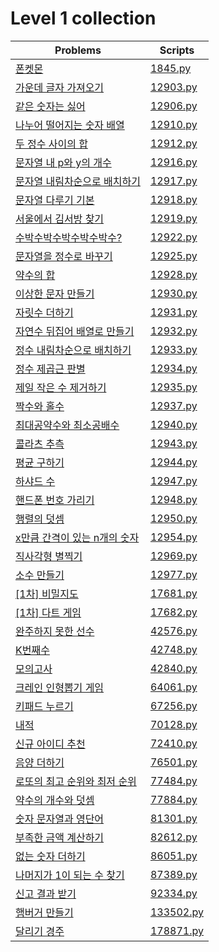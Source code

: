 # Level 1 collection

|Problems|Scripts|
|---|---|
| [폰켓몬](https://programmers.co.kr/learn/courses/30/lessons/1845) | [1845.py](1845.py) |
| [가운데 글자 가져오기](https://programmers.co.kr/learn/courses/30/lessons/12903) | [12903.py](12903.py) |
| [같은 숫자는 싫어](https://programmers.co.kr/learn/courses/30/lessons/12906) | [12906.py](12906.py) |
| [나누어 떨어지는 숫자 배열](https://programmers.co.kr/learn/courses/30/lessons/12910) | [12910.py](12910.py) |
| [두 정수 사이의 합](https://programmers.co.kr/learn/courses/30/lessons/12912) | [12912.py](12912.py) |
| [문자열 내 p와 y의 개수](https://programmers.co.kr/learn/courses/30/lessons/12916) | [12916.py](12916.py) |
| [문자열 내림차순으로 배치하기](https://programmers.co.kr/learn/courses/30/lessons/12917) | [12917.py](12917.py) |
| [문자열 다루기 기본](https://programmers.co.kr/learn/courses/30/lessons/12918) | [12918.py](12918.py) |
| [서울에서 김서방 찾기](https://programmers.co.kr/learn/courses/30/lessons/12919) | [12919.py](12919.py) |
| [수박수박수박수박수박수?](https://programmers.co.kr/learn/courses/30/lessons/12922) | [12922.py](12922.py) |
| [문자열을 정수로 바꾸기](https://programmers.co.kr/learn/courses/30/lessons/12925) | [12925.py](12925.py) |
| [약수의 합](https://programmers.co.kr/learn/courses/30/lessons/12928) | [12928.py](12928.py) |
| [이상한 문자 만들기](https://programmers.co.kr/learn/courses/30/lessons/12930) | [12930.py](12930.py) |
| [자릿수 더하기](https://programmers.co.kr/learn/courses/30/lessons/12931) | [12931.py](12931.py) |
| [자연수 뒤집어 배열로 만들기](https://programmers.co.kr/learn/courses/30/lessons/12932) | [12932.py](12932.py) |
| [정수 내림차순으로 배치하기](https://programmers.co.kr/learn/courses/30/lessons/12933) | [12933.py](12933.py) |
| [정수 제곱근 판별](https://programmers.co.kr/learn/courses/30/lessons/12934) | [12934.py](12934.py) |
| [제일 작은 수 제거하기](https://programmers.co.kr/learn/courses/30/lessons/12935) | [12935.py](12935.py) |
| [짝수와 홀수](https://programmers.co.kr/learn/courses/30/lessons/12937) | [12937.py](12937.py) |
| [최대공약수와 최소공배수](https://programmers.co.kr/learn/courses/30/lessons/12940) | [12940.py](12940.py) |
| [콜라츠 추측](https://programmers.co.kr/learn/courses/30/lessons/12943) | [12943.py](12943.py) |
| [평균 구하기](https://programmers.co.kr/learn/courses/30/lessons/12944) | [12944.py](12944.py) |
| [하샤드 수](https://programmers.co.kr/learn/courses/30/lessons/12947) | [12947.py](12947.py) |
| [핸드폰 번호 가리기](https://programmers.co.kr/learn/courses/30/lessons/12948) | [12948.py](12948.py) |
| [행렬의 덧셈](https://programmers.co.kr/learn/courses/30/lessons/12950) | [12950.py](12950.py) |
| [x만큼 간격이 있는 n개의 숫자](https://programmers.co.kr/learn/courses/30/lessons/12954) | [12954.py](12954.py) |
| [직사각형 별찍기](https://programmers.co.kr/learn/courses/30/lessons/12969) | [12969.py](12969.py) |
| [소수 만들기](https://programmers.co.kr/learn/courses/30/lessons/12977) | [12977.py](12977.py) |
| [\[1차\] 비밀지도](https://programmers.co.kr/learn/courses/30/lessons/17681) | [17681.py](17681.py) |
| [\[1차\] 다트 게임](https://programmers.co.kr/learn/courses/30/lessons/17682) | [17682.py](17682.py) |
| [완주하지 못한 선수](https://programmers.co.kr/learn/courses/30/lessons/42576) | [42576.py](42576.py) |
| [K번째수](https://programmers.co.kr/learn/courses/30/lessons/42748) | [42748.py](42748.py) |
| [모의고사](https://programmers.co.kr/learn/courses/30/lessons/42840) | [42840.py](42840.py) |
| [크레인 인형뽑기 게임](https://programmers.co.kr/learn/courses/30/lessons/64061) | [64061.py](64061.py) |
| [키패드 누르기](https://programmers.co.kr/learn/courses/30/lessons/67256) | [67256.py](67256.py) |
| [내적](https://programmers.co.kr/learn/courses/30/lessons/70128) | [70128.py](70128.py) |
| [신규 아이디 추천](https://programmers.co.kr/learn/courses/30/lessons/72410) | [72410.py](72410.py) |
| [음양 더하기](https://programmers.co.kr/learn/courses/30/lessons/76501) | [76501.py](76501.py) |
| [로또의 최고 순위와 최저 순위](https://programmers.co.kr/learn/courses/30/lessons/77484) | [77484.py](77484.py) |
| [약수의 개수와 덧셈](https://programmers.co.kr/learn/courses/30/lessons/77884) | [77884.py](77884.py) |
| [숫자 문자열과 영단어](https://programmers.co.kr/learn/courses/30/lessons/81301) | [81301.py](81301.py) |
| [부족한 금액 계산하기](https://programmers.co.kr/learn/courses/30/lessons/82612) | [82612.py](82612.py) |
| [없는 숫자 더하기](https://programmers.co.kr/learn/courses/30/lessons/86051) | [86051.py](86051.py) |
| [나머지가 1이 되는 수 찾기](https://programmers.co.kr/learn/courses/30/lessons/87389) | [87389.py](87389.py) |
| [신고 결과 받기](https://programmers.co.kr/learn/courses/30/lessons/92334) | [92334.py](92334.py) |
| [햄버거 만들기](https://programmers.co.kr/learn/courses/30/lessons/133502) | [133502.py](133502.py) |
| [달리기 경주](https://programmers.co.kr/learn/courses/30/lessons/178871) | [178871.py](178871.py) |
